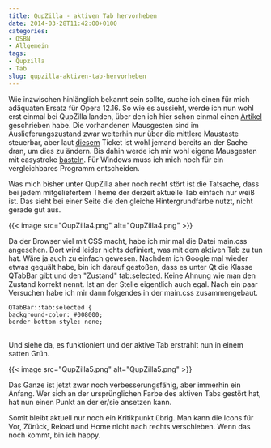 ```yaml
---
title: QupZilla - aktiven Tab hervorheben
date: 2014-03-28T11:42:00+0100
categories:
- OSBN
- Allgemein
tags:
- Qupzilla
- Tab
slug: qupzilla-aktiven-tab-hervorheben
---
```

Wie inzwischen hinlänglich bekannt sein sollte, suche ich einen für mich adäquaten Ersatz für Opera 12.16. So wie es aussieht, werde ich nun wohl erst einmal bei QupZilla landen, über den ich hier schon einmal einen [Artikel](/qupzilla-noch-eine-alternative-zu-opera-12-16/ "Qupzilla") geschrieben habe. Die vorhandenen Mausgesten sind im Auslieferungszustand zwar weiterhin nur über die mittlere Maustaste steuerbar, aber laut [diesem](https://github.com/QupZilla/qupzilla/issues/386 "Mausgesten anpassen Qupzilla") Ticket ist wohl jemand bereits an der Sache dran, um dies zu ändern. Bis dahin werde ich mir wohl eigene Mausgesten mit easystroke [basteln](/mausgesten-der-marke-eigenbau/). Für Windows muss ich mich noch für ein vergleichbares Programm entscheiden.

Was mich bisher unter QupZilla aber noch recht stört ist die Tatsache, dass bei jedem mitgeliefertem Theme der derzeit aktuelle Tab einfach nur weiß ist. Das sieht bei einer Seite die den gleiche Hintergrundfarbe nutzt, nicht gerade gut aus.

{{< image src="QupZilla4.png" alt="QupZilla4.png" >}}

Da der Browser viel mit CSS macht, habe ich mir mal die Datei main.css angesehen. Dort wird leider nichts definiert, was mit dem aktiven Tab zu tun hat. Wäre ja auch zu einfach gewesen. Nachdem ich Google mal wieder etwas gequält habe, bin ich darauf gestoßen, dass es unter Qt die Klasse QTabBar gibt und den "Zustand" tab:selected. Keine Ahnung wie man den Zustand korrekt nennt. Ist an der Stelle eigentlich auch egal. Nach ein paar Versuchen habe ich mir dann folgendes in der main.css zusammengebaut.

<pre>
<code class="language-bash">QTabBar::tab:selected {
background-color: #008000;
border-bottom-style: none;
</code>
</pre>

Und siehe da, es funktioniert und der aktive Tab erstrahlt nun in einem satten Grün.

{{< image src="QupZilla5.png" alt="QupZilla5.png" >}}

Das Ganze ist jetzt zwar noch verbesserungsfähig, aber immerhin ein Anfang. Wer sich an der ursprünglichen Farbe des aktiven Tabs gestört hat, hat nun einen Punkt an der er/sie ansetzen kann.

Somit bleibt aktuell nur noch ein Kritikpunkt übrig. Man kann die Icons für Vor, Zürück, Reload und Home nicht nach rechts verschieben. Wenn das noch kommt, bin ich happy.
